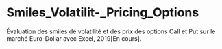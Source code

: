 # Smiles_Volatilit-_Pricing_Options
Évaluation des smiles de volatilité et des prix des options Call et Put sur le marché Euro-Dollar avec Excel, 2019[En cours].

